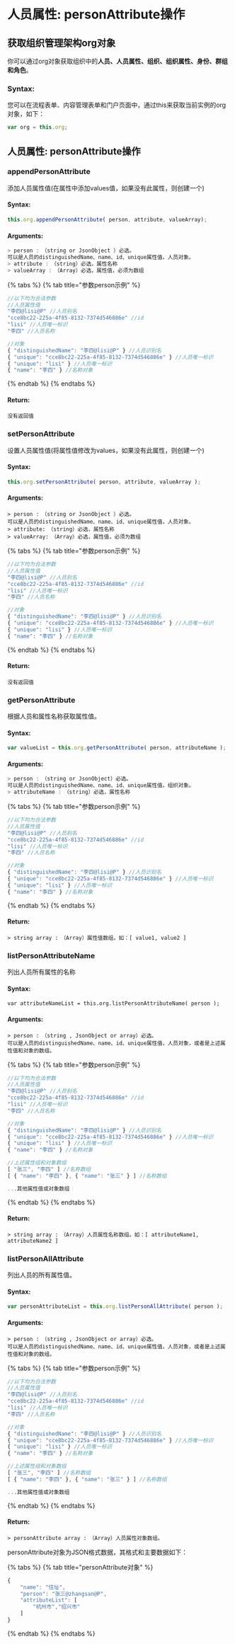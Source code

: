 # 人员属性: personAttribute操作

## 获取组织管理架构org对象

你可以通过org对象获取组织中的**人员、人员属性、组织、组织属性、身份、群组和角色**。

### Syntax:

您可以在流程表单、内容管理表单和门户页面中，通过this来获取当前实例的org对象，如下：

```javascript
var org = this.org;
```

## 人员属性: personAttribute操作

### appendPersonAttribute

添加人员属性值\(在属性中添加values值，如果没有此属性，则创建一个\)

#### Syntax:

```javascript
this.org.appendPersonAttribute( person, attribute, valueArray);
```

#### Arguments:

```javascript
> person :　（string or JsonObject ）必选。
可以是人员的distinguishedName、name、id、unique属性值，人员对象。
> attribute :　（string）必选，属性名称
> valueArray :　（Array）必选，属性值，必须为数组
```

{% tabs %}
{% tab title="参数person示例" %}
```javascript
//以下均为合法参数
//人员属性值
"李四@lisi@P" //人员别名
"cce8bc22-225a-4f85-8132-7374d546886e" //id
"lisi" //人员唯一标识
"李四" //人员名称

//对象
{ "distinguishedName": "李四@lisi@P" } //人员识别名
{ "unique": "cce8bc22-225a-4f85-8132-7374d546886e" } //人员唯一标识
{ "unique": "lisi" } //人员唯一标识
{ "name": "李四" } //名称对象
```
{% endtab %}
{% endtabs %}

#### Return:

```text
没有返回值
```

### setPersonAttribute

设置人员属性值\(将属性值修改为values，如果没有此属性，则创建一个\)

#### Syntax:

```javascript
this.org.setPersonAttribute( person, attribute, valueArray );
```

#### Arguments:

```text
> person :　（string or JsonObject ）必选。
可以是人员的distinguishedName、name、id、unique属性值，人员对象。
> attribute:　（string）必选，属性名称
> valueArray:　（Array）必选，属性值，必须为数组
```

{% tabs %}
{% tab title="参数person示例" %}
```javascript
//以下均为合法参数
//人员属性值
"李四@lisi@P" //人员别名
"cce8bc22-225a-4f85-8132-7374d546886e" //id
"lisi" //人员唯一标识
"李四" //人员名称

//对象
{ "distinguishedName": "李四@lisi@P" } //人员识别名
{ "unique": "cce8bc22-225a-4f85-8132-7374d546886e" } //人员唯一标识
{ "unique": "lisi" } //人员唯一标识
{ "name": "李四" } //名称对象
```
{% endtab %}
{% endtabs %}

#### Return:

```text
没有返回值
```

### getPersonAttribute

根据人员和属性名称获取属性值。

#### Syntax:

```javascript
var valueList = this.org.getPersonAttribute( person, attributeName );
```

#### Arguments:

```javascript
> person :　（string or JsonObject）必选。
可以是人员的distinguishedName、name、id、unique属性值，组织对象。
> attributeName :　（string）必选，属性名称
```

{% tabs %}
{% tab title="参数person示例" %}
```javascript
//以下均为合法参数
//人员属性值
"李四@lisi@P" //人员别名
"cce8bc22-225a-4f85-8132-7374d546886e" //id
"lisi" //人员唯一标识
"李四" //人员名称

//对象
{ "distinguishedName": "李四@lisi@P" } //人员识别名
{ "unique": "cce8bc22-225a-4f85-8132-7374d546886e" } //人员唯一标识
{ "unique": "lisi" } //人员唯一标识
{ "name": "李四" } //名称对象
```
{% endtab %}
{% endtabs %}

#### Return:

```text
> string array :　（Array）属性值数组。如：[ value1, value2 ]
```

### listPersonAttributeName

列出人员所有属性的名称

#### Syntax:

```text
var attributeNameList = this.org.listPersonAttributeName( person );
```

#### Arguments:

```text
> person :　（string , JsonObject or array）必选。
可以是人员的distinguishedName、name、id、unique属性值，人员对象，或者是上述属性值和对象的数组。
```

{% tabs %}
{% tab title="参数person示例" %}
```javascript
//以下均为合法参数
//人员属性值
"李四@lisi@P" //人员别名
"cce8bc22-225a-4f85-8132-7374d546886e" //id
"lisi" //人员唯一标识
"李四" //人员名称

//对象
{ "distinguishedName": "李四@lisi@P" } //人员识别名
{ "unique": "cce8bc22-225a-4f85-8132-7374d546886e" } //人员唯一标识
{ "unique": "lisi" } //人员唯一标识
{ "name": "李四" } //名称对象

//上述属性组和对象数组
[ "张三", "李四" ] //名称数组
[ { "name": "李四" }, { "name": "张三" } ] //名称数组

...其他属性值或对象数组
```
{% endtab %}
{% endtabs %}

#### Return:

```text
> string array :　（Array）人员属性名称数组。如：[ attributeName1, attributeName2 ]
```

### listPersonAllAttribute

列出人员的所有属性值。

#### Syntax:

```javascript
var personAttributeList = this.org.listPersonAllAttribute( person );
```

#### Arguments:

```text
> person :　（string , JsonObject or array）必选。
可以是人员的distinguishedName、name、id、unique属性值，人员对象，或者是上述属性值和对象的数组。
```

{% tabs %}
{% tab title="参数person示例" %}
```javascript
//以下均为合法参数
//人员属性值
"李四@lisi@P" //人员别名
"cce8bc22-225a-4f85-8132-7374d546886e" //id
"lisi" //人员唯一标识
"李四" //人员名称

//对象
{ "distinguishedName": "李四@lisi@P" } //人员识别名
{ "unique": "cce8bc22-225a-4f85-8132-7374d546886e" } //人员唯一标识
{ "unique": "lisi" } //人员唯一标识
{ "name": "李四" } //名称对象

//上述属性组和对象数组
[ "张三", "李四" ] //名称数组
[ { "name": "李四" }, { "name": "张三" } ] //名称数组

...其他属性值或对象数组
```
{% endtab %}
{% endtabs %}

#### Return:

```text
> personAttribute array :　（Array）人员属性对象数组。
```

personAttribute对象为JSON格式数据，其格式和主要数据如下：

{% tabs %}
{% tab title="personAttribute对象" %}
```javascript
{
    "name": "住址",
    "person": "张三@zhangsan@P",
    "attributeList": [
        "杭州市","绍兴市"
    ]
}
```
{% endtab %}
{% endtabs %}







